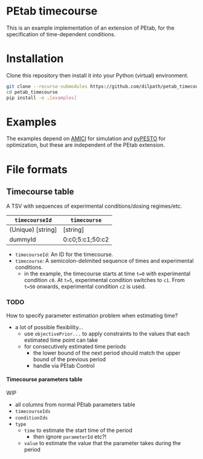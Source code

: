 # PEtab timecourse
This is an example implementation of an extension of PEtab, for the specification of time-dependent conditions.

# Installation
Clone this repository then install it into your Python (virtual) environment.
```bash
git clone --recurse-submodules https://github.com/dilpath/petab_timecourse
cd petab_timecourse
pip install -e .[examples]
```

# Examples
The examples depend on [AMICI](https://github.com/AMICI-dev/AMICI) for simulation and [pyPESTO](https://github.com/ICB-DCM/pyPESTO) for optimization, but these are independent of the PEtab extension.


# File formats
## Timecourse table
A TSV with sequences of experimental conditions/dosing regimes/etc.

| `timecourseId`  | `timecourse`     |
|----------------------|------------------|
| (Unique) [string]    | [string]         |
| dummyId    | 0:c0;5:c1;50:c2 |

- `timecourseId`: An ID for the timecourse.
- `timecourse`: A semicolon-delimited sequence of times and experimental conditions.
    - in the example, the timecourse starts at time `t=0` with experimental condition `c0`. At `t=5`, experimental condition switches to `c1`. From `t=50` onwards, experimental condition `c2` is used.


### TODO
How to specify parameter estimation problem when estimating time?
- a lot of possible flexibility...
  - use `objectivePrior...` to apply constraints to the values that each estimated time point can take
  - for consecutively estimated time periods
    - the lower bound of the next period should match the upper bound of the previous period
    - handle via PEtab Control
  
#### Timecourse parameters table
WIP

- all columns from normal PEtab parameters table
- `timecourseIds`
- `conditionIds`
- `type`
  - `time` to estimate the start time of the period
    - then ignore `parameterId` etc?!
  - `value` to estimate the value that the parameter takes during the period
